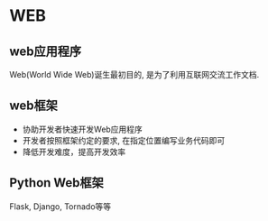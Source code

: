 # WEB

## web应用程序

Web(World Wide Web)诞生最初目的, 是为了利用互联网交流工作文档.

## web框架

* 协助开发者快速开发Web应用程序
* 开发者按照框架约定的要求, 在指定位置编写业务代码即可
* 降低开发难度，提高开发效率

## Python Web框架

Flask, Django, Tornado等等

